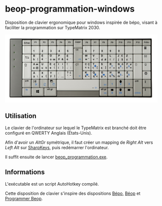 # beop-programmation-windows
Disposition de clavier ergonomique pour windows inspirée de bépo, visant à faciliter la programmation sur TypeMatrix 2030.

![image de la disposition sur TypeMatrix](images/beop_programmation_layout_small.png)



## Utilisation
Le clavier de l'ordinateur sur lequel le TypeMatrix est branché doit être configuré en QWERTY Anglais (États-Unis).

Afin d'avoir un *AltGr* symétrique, il faut créer un mapping de *Right Alt* vers *Left Alt* sur [SharpKeys](https://www.randyrants.com/category/sharpkeys/), puis redémarrer l'ordinateur.

Il suffit ensuite de lancer [beop_programmation.exe](https://github.com/tim99oth99e/beop-programmation-windows/blob/master/beop_programmation.exe).

## Informations

L'exécutable est un script AutoHotkey compilé.

Cette disposition de clavier s'inspire des dispositions [Bépo](http://bepo.fr), [Béop](http://beop.free.fr) et [Programmer Beop](https://linuxfr.org/users/luxcem/journaux/programmer-beop).
